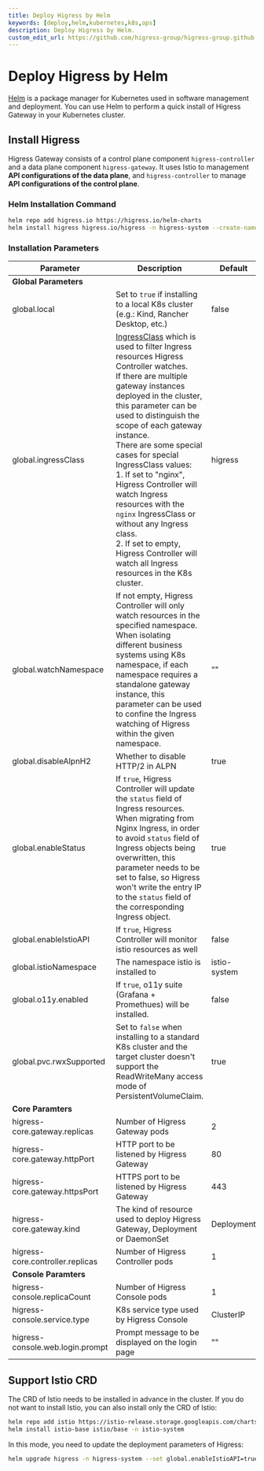 ```yaml
---
title: Deploy Higress by Helm
keywords: [deploy,helm,kubernetes,k8s,ops]
description: Deploy Higress by Helm.
custom_edit_url: https://github.com/higress-group/higress-group.github.io/blob/main/src/content/docs/latest/en/ops/deploy-by-helm.md
---
```


# Deploy Higress by Helm

[Helm](https://helm.sh/) is a package manager for Kubernetes used in software management and deployment. You can use Helm to perform a quick install of Higress Gateway in your Kubernetes cluster.

## Install Higress

Higress Gateway consists of a control plane component `higress-controller` and a data plane component `higress-gateway`. It uses Istio to management **API configurations of the data plane**, and `higress-controller` to manage **API configurations of the control plane**.

### Helm Installation Command

```bash
helm repo add higress.io https://higress.io/helm-charts
helm install higress higress.io/higress -n higress-system --create-namespace
```

### Installation Parameters

| **Parameter** | **Description** | **Default** |
|---|---|---|
| **Global Parameters** |  |  |
| global.local | Set to `true` if installing to a local K8s cluster (e.g.: Kind, Rancher Desktop, etc.) | false |
| global.ingressClass | [IngressClass](https://kubernetes.io/zh-cn/docs/concepts/services-networking/ingress/#ingress-class) which is used to filter Ingress resources Higress Controller watches.<br />If there are multiple gateway instances deployed in the cluster, this parameter can be used to distinguish the scope of each gateway instance.<br />There are some special cases for special IngressClass values:<br />1. If set to "nginx", Higress Controller will watch Ingress resources with the `nginx` IngressClass or without any Ingress class.<br />2. If set to empty, Higress Controller will watch all Ingress resources in the K8s cluster. | higress |
| global.watchNamespace | If not empty, Higress Controller will only watch resources in the specified namespace. When isolating different business systems using K8s namespace, if each namespace requires a standalone gateway instance, this parameter can be used to confine the Ingress watching of Higress within the given namespace. | "" |
| global.disableAlpnH2 | Whether to disable HTTP/2 in ALPN | true |
| global.enableStatus | If `true`, Higress Controller will update the `status` field of Ingress resources.<br />When migrating from Nginx Ingress, in order to avoid `status` field of Ingress objects being overwritten, this parameter needs to be set to false, so Higress won't write the entry IP to the `status` field of the corresponding Ingress object. | true |
| global.enableIstioAPI | If `true`, Higress Controller will monitor istio resources as well | false |
| global.istioNamespace | The namespace istio is installed to | istio-system |
| global.o11y.enabled | If `true`, o11y suite (Grafana + Promethues) will be installed. | false |
| global.pvc.rwxSupported | Set to `false` when installing to a standard K8s cluster and the target cluster doesn't support the ReadWriteMany access mode of PersistentVolumeClaim. | true |
| **Core Paramters** |  |  |
| higress-core.gateway.replicas | Number of Higress Gateway pods | 2 |
| higress-core.gateway.httpPort | HTTP port to be listened by Higress Gateway | 80 |
| higress-core.gateway.httpsPort | HTTPS port to be listened by Higress Gateway | 443 |
| higress-core.gateway.kind | The kind of resource used to deploy Higress Gateway, Deployment or DaemonSet | Deployment |
| higress-core.controller.replicas | Number of Higress Controller pods | 1 |
| **Console Paramters** |  |  |
| higress-console.replicaCount | Number of Higress Console pods | 1 |
| higress-console.service.type | K8s service type used by Higress Console | ClusterIP |
| higress-console.web.login.prompt | Prompt message to be displayed on the login page | "" |

## Support Istio CRD

The CRD of Istio needs to be installed in advance in the cluster. If you do not want to install Istio, you can also install only the CRD of Istio:

```bash
helm repo add istio https://istio-release.storage.googleapis.com/charts
helm install istio-base istio/base -n istio-system
```

In this mode, you need to update the deployment parameters of Higress:

```bash
helm upgrade higress -n higress-system --set global.enableIstioAPI=true higress.io/higress
```
